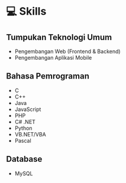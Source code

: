 # 💻 Skills

## Tumpukan Teknologi Umum

- Pengembangan Web (Frontend & Backend)
- Pengembangan Aplikasi Mobile

## Bahasa Pemrograman

- C
- C++
- Java
- JavaScript
- PHP
- C# .NET
- Python
- VB.NET/VBA
- Pascal

## Database

- MySQL

<!-- ## Cloud
- Azure
- GCP
- Heroku
- Render -->

<!-- ## Vcs

- Git -->
